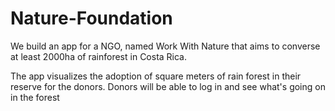 # Nature-Foundation

We build an app for a NGO, named Work With Nature that aims to converse at least 2000ha of rainforest in Costa Rica. 

The app visualizes the adoption of square meters of rain forest in their reserve for the donors. Donors will be able to log in 
and see what's going on in the forest

